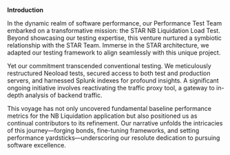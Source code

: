 **Introduction**

In the dynamic realm of software performance, our Performance Test Team embarked on a transformative mission: the STAR NB Liquidation Load Test. Beyond showcasing our testing expertise, this venture nurtured a symbiotic relationship with the STAR Team. Immerse in the STAR architecture, we adapted our testing framework to align seamlessly with this unique project.

Yet our commitment transcended conventional testing. We meticulously restructured Neoload tests, secured access to both test and production servers, and harnessed Splunk indexes for profound insights. A significant ongoing initiative involves reactivating the traffic proxy tool, a gateway to in-depth analysis of backend traffic.

This voyage has not only uncovered fundamental baseline performance metrics for the NB Liquidation application but also positioned us as continual contributors to its refinement. Our narrative unfolds the intricacies of this journey—forging bonds, fine-tuning frameworks, and setting performance yardsticks—underscoring our resolute dedication to pursuing software excellence.
